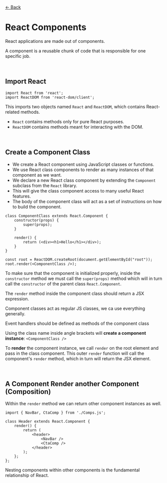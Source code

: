 [&larr; Back](./README.md)

# React Components

React applications are made out of components.

A component is a reusable chunk of code that is responsible for one specific job.

<br>

## Import React

```JSX
import React from 'react';
import ReactDOM from 'react-dom/client';
```

This imports two objects named `React` and `ReactDOM`, which contains React-related methods.

- `React` contains methods only for pure React purposes.
- `ReactDOM` contains methods meant for interacting with the DOM.

<br>

## Create a Component Class

- We create a React component using JavaScript classes or functions.
- We use React class components to render as many instances of that component as we want.
- We declare a new React class component by extending the `Component` subclass from the `React` library.
- This will give the class component access to many useful React features.
- The body of the component class will act as a set of instructions on how to build the component.

```JS
class ComponentClass extends React.Component {
    constructor(props) {
        super(props);
    }

    render() {
        return (<div><h1>Hello</h1></div>);
    }
}

const root = ReactDOM.createRoot(document.getElementById("root"));
root.render(<ComponentClass />);
```

To make sure that the component is initialized properly, inside the `constructor` method we must call the `super(props)` method which will in turn call the `constructor` of the parent class `React.Component`.

The `render` method inside the component class should return a JSX expression.

Component classes act as regular JS classes, we ca use everything generally.

Event handlers should be defined as methods of the component class

Using the class name inside angle brackets will **create a component instance**: `<ComponentClass />`

To **render** the component instance, we call `render` on the root element and pass in the class component. This outer `render` function will call the component's `render` method, which in turn will return the JSX element.

<br>

## A Component Render another Component (Composition)

Within the `render` method we can return other component instances as well.

```JSX
import { NavBar, CtaComp } from './Comps.js';

class Header extends React.Component {
    render() {
        return (
            <header>
                <NavBar />
                <CtaComp />
            </header>
        );
    };
};
```

Nesting components within other components is the fundamental relationship of React.

<br>
